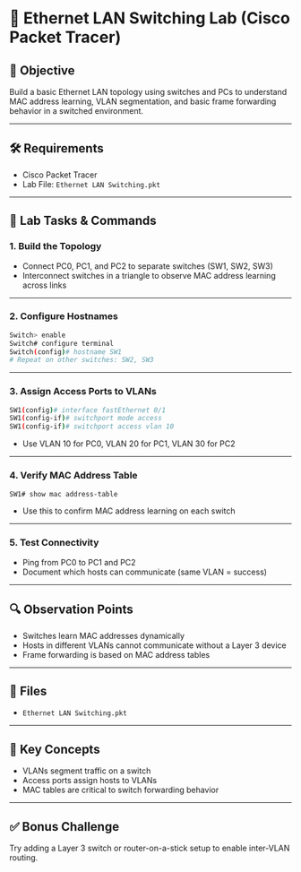 
# 🔄 Ethernet LAN Switching Lab (Cisco Packet Tracer)

## 🎯 Objective
Build a basic Ethernet LAN topology using switches and PCs to understand MAC address learning, VLAN segmentation, and basic frame forwarding behavior in a switched environment.

---

## 🛠 Requirements
- Cisco Packet Tracer
- Lab File: `Ethernet LAN Switching.pkt`

---

## 🧪 Lab Tasks & Commands

### 1. Build the Topology
- Connect PC0, PC1, and PC2 to separate switches (SW1, SW2, SW3)
- Interconnect switches in a triangle to observe MAC address learning across links

---

### 2. Configure Hostnames
```bash
Switch> enable
Switch# configure terminal
Switch(config)# hostname SW1
# Repeat on other switches: SW2, SW3
```

---

### 3. Assign Access Ports to VLANs
```bash
SW1(config)# interface fastEthernet 0/1
SW1(config-if)# switchport mode access
SW1(config-if)# switchport access vlan 10
```
- Use VLAN 10 for PC0, VLAN 20 for PC1, VLAN 30 for PC2

---

### 4. Verify MAC Address Table
```bash
SW1# show mac address-table
```
- Use this to confirm MAC address learning on each switch

---

### 5. Test Connectivity
- Ping from PC0 to PC1 and PC2
- Document which hosts can communicate (same VLAN = success)

---

## 🔍 Observation Points
- Switches learn MAC addresses dynamically
- Hosts in different VLANs cannot communicate without a Layer 3 device
- Frame forwarding is based on MAC address tables

---

## 📁 Files
- `Ethernet LAN Switching.pkt`

---

## 🧠 Key Concepts
- VLANs segment traffic on a switch
- Access ports assign hosts to VLANs
- MAC tables are critical to switch forwarding behavior

---

## ✅ Bonus Challenge
Try adding a Layer 3 switch or router-on-a-stick setup to enable inter-VLAN routing.
